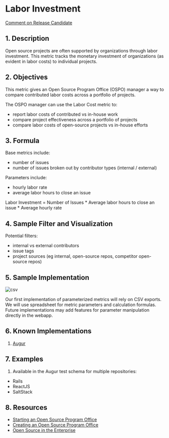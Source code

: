 # Labor Investment

[Comment on Release Candidate](https://github.com/chaoss/wg-value/issues/29)

## 1. Description

Open source projects are often supported by organizations through labor
investment. This metric tracks the monetary investment of organizations (as
evident in labor costs) to individual projects.

## 2. Objectives

This metric gives an Open Source Program Office (OSPO) manager a way to compare
contributed labor costs across a portfolio of projects.  

The OSPO manager can use the Labor Cost metric to:

- report labor costs of contributed vs in-house work
- compare project effectiveness across a portfolio of projects
- compare labor costs of open-source projects vs in-house efforts

## 3. Formula

Base metrics include:

- number of issues
- number of issues broken out by contributor types (internal / external)

Parameters include:

- hourly labor rate
- average labor hours to close an issue

Labor Investment = Number of Issues * Average labor hours to close an issue * Average hourly rate

## 4. Sample Filter and Visualization

Potential filters:

- internal vs external contributors
- issue tags
- project sources (eg internal, open-source repos, competitor open-source repos)

## 5. Sample Implementation

![csv](https://github.com/chaoss/wg-value/blob/master/focus-areas/labor-investment/Csv.png)

Our first implementation of parameterized metrics will rely on CSV exports.  We
will use spreadsheet for metric parameters and calculation formulas.  Future
implementations may add features for parameter manipulation directly in the
webapp.

## 6. Known Implementations

1. [Augur](https://github.com/chaoss/augur)

## 7. Examples

1. Available in the Augur test schema for multiple repositories:

- Rails
- ReactJS
- SaltStack

## 8. Resources

- [Starting an Open Source Program Office][l1]
- [Creating an Open Source Program Office][l2]
- [Open Source in the Enterprise][l3]

[l1]: https://www.slideshare.net/caniszczyk/starting-an-open-source-program-office-ospo

[l2]: https://www.google.com/url?sa=t&rct=j&q=&esrc=s&source=web&cd=3&cad=rja&uact=8&ved=2ahUKEwi2rrDw_4LjAhWIsJ4KHRQVDokQFjACegQIAhAC&url=https%3A%2F%2Fevents.linuxfoundation.org%2Fwp-content%2Fuploads%2F2018%2F07%2FOSLS_2019-untold-story-of-OSPO.pdf&usg=AOvVaw3GHD5CghRseSw3LN6qFHWV

[l3]: https://www.google.com/url?sa=t&rct=j&q=&esrc=s&source=web&cd=4&cad=rja&uact=8&ved=2ahUKEwi2rrDw_4LjAhWIsJ4KHRQVDokQFjADegQIAxAC&url=https%3A%2F%2Fd1.awsstatic.com%2FOpen%2520Source%2Fenterprise-oss-book.pdf&usg=AOvVaw3S67m4n5tSngHYlnqjBp2B
